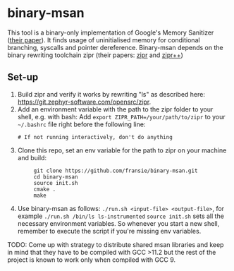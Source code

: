 # binary-msan

This tool is a binary-only implementation of Google's Memory Sanitizer ([their paper](https://doi.org/10.1109/CGO.2015.7054186)). It finds usage of uninitialised memory for conditional branching, syscalls and pointer dereference. Binary-msan depends on the binary rewriting toolchain zipr (their papers: [zipr](https://doi.org/10.1109/DSN.2017.27) and [zipr++](https://doi.org/10.1145/3141235.3141240))

## Set-up

1. Build zipr and verify it works by rewriting "ls" as described here: https://git.zephyr-software.com/opensrc/zipr.
2. Add an environment variable with the path to the zipr folder to your shell, e.g. with bash: Add
``export ZIPR_PATH=/your/path/to/zipr`` to your ```~/.bashrc``` file right before the following line: 
    ```
   # If not running interactively, don't do anything
    ```
3. Clone this repo, set an env variable for the path to zipr on your machine and build:
   ```
        git clone https://github.com/fransie/binary-msan.git
        cd binary-msan
        source init.sh
        cmake .
        make
   ```
4. Use binary-msan as follows: ```./run.sh <input-file> <output-file>```, for example ```./run.sh /bin/ls ls-instrumented```
```source init.sh``` sets all the necessary environment variables. So whenever you start a new shell, remember to execute
the script if you're missing env variables.

TODO: Come up with strategy to distribute shared msan libraries and keep in mind that they have to be compiled with GCC >11.2
but the rest of the project is known to work only when compiled with GCC 9.